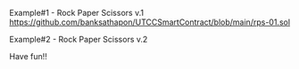 Example#1 - Rock Paper Scissors v.1 https://github.com/banksathapon/UTCCSmartContract/blob/main/rps-01.sol

Example#2 - Rock Paper Scissors v.2 


Have fun!!
